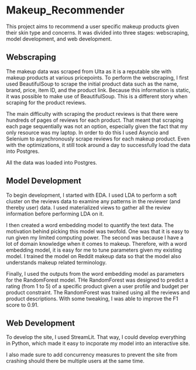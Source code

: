 # Makeup_Recommender
This project aims to recommend a user specific makeup products given their skin type and concerns. 
It was divided into three stages: webscraping, model development, and web development. 

## Webscraping
The makeup data was scraped from Ulta as it is a reputable site with makeup products at various pricepoints. To perform the webscraping, I first used BeautifulSoup to scrape the initial product data such as the name, brand, price, item ID, and the product link. Because this information is static, it was possible to make use of BeautifulSoup. This is a different story when scraping for the product reviews. 

The main difficulty with scraping the product reviews is that there were hundreds of pages of reviews for each product. That meant that scraping each page sequentially was not an option, especially given the fact that my only resource was my laptop. In order to do this I used Asyncio and Selenium to asynchronously scrape reviews for each makeup product. Even with the optimizations, it still took around a day to successfully load the data into Postgres. 

All the data was loaded into Postgres. 

## Model Development

To begin development, I started with EDA. I used LDA to perform a soft cluster on the reviews data to examine any patterns in the reviewer (and thereby user) data. I used materialized views to gather all the review information before performing LDA on it. 

I then created a word embedding model to quantify the text data. The motivation behind picking this model was twofold. One was that it is easy to run given my limited computing power. The second was because I have a lot of domain knowledge when it comes to makeup. Therefore, with a word embedding model, it is easy for me to tune parameters given my existing model. I trained the model on Reddit makeup data so that the model also understands makeup related terminology. 

Finally, I used the outputs from the word embedding model as parameters for the RandomForest model. THe RandomForest was designed to predict a rating (from 1 to 5) of a specific product given a user profile and budget per product constraint. The RandomForest was trained using all the reviews and product descriptions. With some tweaking, I was able to improve the F1 score to 0.91.

## Web Development

To develop the site, I used StreamLit. That way, I could develop everything in Python, which made it easy to incporate my model into an interactive site. 

I also made sure to add concurrency measures to prevent the site from crashing should there be multiple  users at the same time. 

